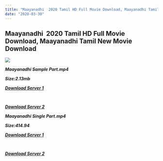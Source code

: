 ```yaml
---
title: "Maayanadhi  2020 Tamil HD Full Movie Download, Maayanadhi Tamil New Movie Download"
date: "2020-03-30"
---
```


## Maayanadhi  2020 Tamil HD Full Movie Download, Maayanadhi Tamil New Movie Download

![](https://images.moviebuff.com/52139c31-af14-4b0b-b2e7-ee31c720b53d?w=1000)

**_Maayanadhi Sample Part.mp4_**

**_Size:2.13mb_**

**_[Download Server 1](http://c1.wetransfer.vip/files/Tamil{a3b04ca4513862e5e6faa05865f310bf9da13080b46bbc045b167bb82cb0d9ff}20Movies/Tamil{a3b04ca4513862e5e6faa05865f310bf9da13080b46bbc045b167bb82cb0d9ff}202020{a3b04ca4513862e5e6faa05865f310bf9da13080b46bbc045b167bb82cb0d9ff}20Movies/Maayanadhi{a3b04ca4513862e5e6faa05865f310bf9da13080b46bbc045b167bb82cb0d9ff}20(2020)/Maayanadhi{a3b04ca4513862e5e6faa05865f310bf9da13080b46bbc045b167bb82cb0d9ff}20(2020){a3b04ca4513862e5e6faa05865f310bf9da13080b46bbc045b167bb82cb0d9ff}20Proper{a3b04ca4513862e5e6faa05865f310bf9da13080b46bbc045b167bb82cb0d9ff}20HDRip/Maayanadhi{a3b04ca4513862e5e6faa05865f310bf9da13080b46bbc045b167bb82cb0d9ff}20(2020){a3b04ca4513862e5e6faa05865f310bf9da13080b46bbc045b167bb82cb0d9ff}20Sample{a3b04ca4513862e5e6faa05865f310bf9da13080b46bbc045b167bb82cb0d9ff}20(640x360).mp4)_**

**_[  
](http://c1.wetransfer.vip/files/Tamil{a3b04ca4513862e5e6faa05865f310bf9da13080b46bbc045b167bb82cb0d9ff}20Movies/Tamil{a3b04ca4513862e5e6faa05865f310bf9da13080b46bbc045b167bb82cb0d9ff}202020{a3b04ca4513862e5e6faa05865f310bf9da13080b46bbc045b167bb82cb0d9ff}20Movies/Maayanadhi{a3b04ca4513862e5e6faa05865f310bf9da13080b46bbc045b167bb82cb0d9ff}20(2020)/Maayanadhi{a3b04ca4513862e5e6faa05865f310bf9da13080b46bbc045b167bb82cb0d9ff}20(2020){a3b04ca4513862e5e6faa05865f310bf9da13080b46bbc045b167bb82cb0d9ff}20Proper{a3b04ca4513862e5e6faa05865f310bf9da13080b46bbc045b167bb82cb0d9ff}20HDRip/Maayanadhi{a3b04ca4513862e5e6faa05865f310bf9da13080b46bbc045b167bb82cb0d9ff}20(2020){a3b04ca4513862e5e6faa05865f310bf9da13080b46bbc045b167bb82cb0d9ff}20Sample{a3b04ca4513862e5e6faa05865f310bf9da13080b46bbc045b167bb82cb0d9ff}20(640x360).mp4)_**

**_[Download Server 2](http://c1.wetransfer.vip/files/Tamil{a3b04ca4513862e5e6faa05865f310bf9da13080b46bbc045b167bb82cb0d9ff}20Movies/Tamil{a3b04ca4513862e5e6faa05865f310bf9da13080b46bbc045b167bb82cb0d9ff}202020{a3b04ca4513862e5e6faa05865f310bf9da13080b46bbc045b167bb82cb0d9ff}20Movies/Maayanadhi{a3b04ca4513862e5e6faa05865f310bf9da13080b46bbc045b167bb82cb0d9ff}20(2020)/Maayanadhi{a3b04ca4513862e5e6faa05865f310bf9da13080b46bbc045b167bb82cb0d9ff}20(2020){a3b04ca4513862e5e6faa05865f310bf9da13080b46bbc045b167bb82cb0d9ff}20Proper{a3b04ca4513862e5e6faa05865f310bf9da13080b46bbc045b167bb82cb0d9ff}20HDRip/Maayanadhi{a3b04ca4513862e5e6faa05865f310bf9da13080b46bbc045b167bb82cb0d9ff}20(2020){a3b04ca4513862e5e6faa05865f310bf9da13080b46bbc045b167bb82cb0d9ff}20Sample{a3b04ca4513862e5e6faa05865f310bf9da13080b46bbc045b167bb82cb0d9ff}20(640x360).mp4)_**

**_Maayanadhi Single Part.mp4_**

**_Size:414.94_**

**_[Download Server 1](http://c6.wetransfer.vip//files/Maayanadhi{a3b04ca4513862e5e6faa05865f310bf9da13080b46bbc045b167bb82cb0d9ff}20(2020).mp4)_**

**_[  
](http://c6.wetransfer.vip//files/Maayanadhi{a3b04ca4513862e5e6faa05865f310bf9da13080b46bbc045b167bb82cb0d9ff}20(2020).mp4)_**

**_[Download Server 2](http://c6.wetransfer.vip//files/Maayanadhi{a3b04ca4513862e5e6faa05865f310bf9da13080b46bbc045b167bb82cb0d9ff}20(2020).mp4)_**
